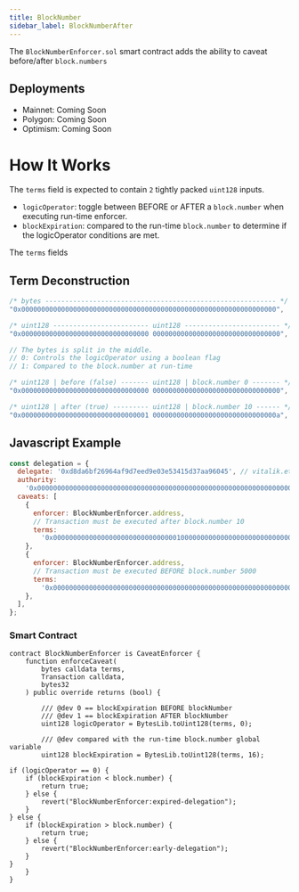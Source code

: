 ```yaml
---
title: BlockNumber
sidebar_label: BlockNumberAfter
---
```


The `BlockNumberEnforcer.sol` smart contract adds the ability to caveat before/after `block.numbers`

## Deployments

- Mainnet: Coming Soon
- Polygon: Coming Soon
- Optimism: Coming Soon

# How It Works

The `terms` field is expected to contain `2` tightly packed `uint128` inputs.

- `logicOperator`: toggle between BEFORE or AFTER a `block.number` when executing run-time enforcer.
- `blockExpiration`: compared to the run-time `block.number` to determine if the logicOperator conditions are met.

The `terms` fields

## Term Deconstruction

```js
/* bytes ---------------------------------------------------------- */
"0x0000000000000000000000000000000000000000000000000000000000000000",

/* uint128 ------------------------ uint128 ------------------------ */
"0x00000000000000000000000000000000 00000000000000000000000000000000",

// The bytes is split in the middle.
// 0: Controls the logicOperator using a boolean flag
// 1: Compared to the block.number at run-time

/* uint128 | before (false) ------- uint128 | block.number 0 ------- */
"0x00000000000000000000000000000000 00000000000000000000000000000000",

/* uint128 | after (true) --------- uint128 | block.number 10 ------ */
"0x00000000000000000000000000000001 0000000000000000000000000000000a",
```

## Javascript Example

```js
const delegation = {
  delegate: '0xd8da6bf26964af9d7eed9e03e53415d37aa96045', // vitalik.eth
  authority:
    '0x0000000000000000000000000000000000000000000000000000000000000000',
  caveats: [
    {
      enforcer: BlockNumberEnforcer.address,
      // Transaction must be executed after block.number 10
      terms:
        '0x000000000000000000000000000000010000000000000000000000000000000a',
    },
    {
      enforcer: BlockNumberEnforcer.address,
      // Transaction must be executed BEFORE block.number 5000
      terms:
        '0x0000000000000000000000000000000000000000000000000000000000001388',
    },
  ],
};
```

### Smart Contract

```solidity
contract BlockNumberEnforcer is CaveatEnforcer {
    function enforceCaveat(
        bytes calldata terms,
        Transaction calldata,
        bytes32
    ) public override returns (bool) {

        /// @dev 0 == blockExpiration BEFORE blockNumber
        /// @dev 1 == blockExpiration AFTER blockNumber
        uint128 logicOperator = BytesLib.toUint128(terms, 0);

        /// @dev compared with the run-time block.number global variable
        uint128 blockExpiration = BytesLib.toUint128(terms, 16);

if (logicOperator == 0) {
    if (blockExpiration < block.number) {
        return true;
    } else {
        revert("BlockNumberEnforcer:expired-delegation");
    }
} else {
    if (blockExpiration > block.number) {
        return true;
    } else {
        revert("BlockNumberEnforcer:early-delegation");
    }
}
    }
}
```
